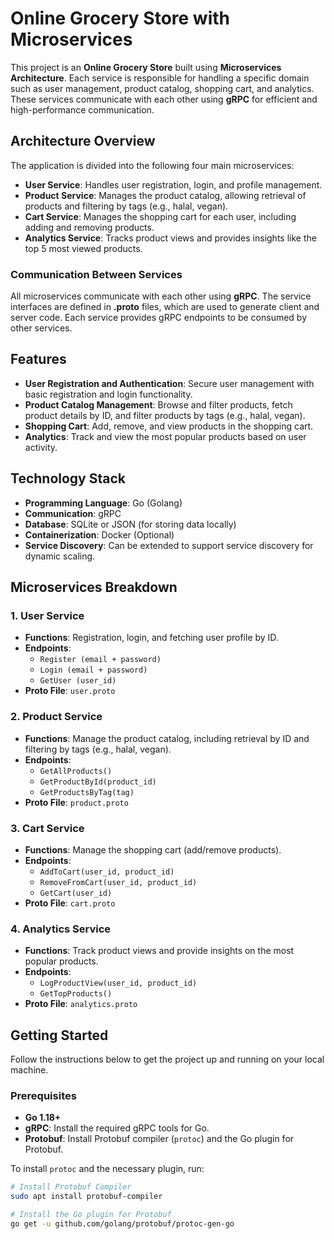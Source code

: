 # Online Grocery Store with Microservices

This project is an **Online Grocery Store** built using **Microservices Architecture**. Each service is responsible for handling a specific domain such as user management, product catalog, shopping cart, and analytics. These services communicate with each other using **gRPC** for efficient and high-performance communication.

## Architecture Overview

The application is divided into the following four main microservices:

- **User Service**: Handles user registration, login, and profile management.
- **Product Service**: Manages the product catalog, allowing retrieval of products and filtering by tags (e.g., halal, vegan).
- **Cart Service**: Manages the shopping cart for each user, including adding and removing products.
- **Analytics Service**: Tracks product views and provides insights like the top 5 most viewed products.

### Communication Between Services

All microservices communicate with each other using **gRPC**. The service interfaces are defined in **.proto** files, which are used to generate client and server code. Each service provides gRPC endpoints to be consumed by other services.

## Features

- **User Registration and Authentication**: Secure user management with basic registration and login functionality.
- **Product Catalog Management**: Browse and filter products, fetch product details by ID, and filter products by tags (e.g., halal, vegan).
- **Shopping Cart**: Add, remove, and view products in the shopping cart.
- **Analytics**: Track and view the most popular products based on user activity.

## Technology Stack

- **Programming Language**: Go (Golang)
- **Communication**: gRPC
- **Database**: SQLite or JSON (for storing data locally)
- **Containerization**: Docker (Optional)
- **Service Discovery**: Can be extended to support service discovery for dynamic scaling.

## Microservices Breakdown

### 1. **User Service**
- **Functions**: Registration, login, and fetching user profile by ID.
- **Endpoints**:
  - `Register (email + password)`
  - `Login (email + password)`
  - `GetUser (user_id)`
- **Proto File**: `user.proto`
  
### 2. **Product Service**
- **Functions**: Manage the product catalog, including retrieval by ID and filtering by tags (e.g., halal, vegan).
- **Endpoints**:
  - `GetAllProducts()`
  - `GetProductById(product_id)`
  - `GetProductsByTag(tag)`
- **Proto File**: `product.proto`

### 3. **Cart Service**
- **Functions**: Manage the shopping cart (add/remove products).
- **Endpoints**:
  - `AddToCart(user_id, product_id)`
  - `RemoveFromCart(user_id, product_id)`
  - `GetCart(user_id)`
- **Proto File**: `cart.proto`

### 4. **Analytics Service**
- **Functions**: Track product views and provide insights on the most popular products.
- **Endpoints**:
  - `LogProductView(user_id, product_id)`
  - `GetTopProducts()`
- **Proto File**: `analytics.proto`

## Getting Started

Follow the instructions below to get the project up and running on your local machine.

### Prerequisites

- **Go 1.18+**
- **gRPC**: Install the required gRPC tools for Go.
- **Protobuf**: Install Protobuf compiler (`protoc`) and the Go plugin for Protobuf.

To install `protoc` and the necessary plugin, run:

```bash
# Install Protobuf Compiler
sudo apt install protobuf-compiler

# Install the Go plugin for Protobuf
go get -u github.com/golang/protobuf/protoc-gen-go

